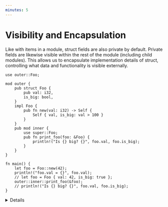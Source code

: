 ```yaml
---
minutes: 5
---
```


# Visibility and Encapsulation

Like with items in a module, struct fields are also private by default. Private
fields are likewise visible within the rest of the module (including child
modules). This allows us to encapsulate implementation details of struct,
controlling what data and functionality is visible externally.

```rust,editable
use outer::Foo;

mod outer {
    pub struct Foo {
        pub val: i32,
        is_big: bool,
    }
    impl Foo {
        pub fn new(val: i32) -> Self {
            Self { val, is_big: val > 100 }
        }
    }
    pub mod inner {
        use super::Foo;
        pub fn print_foo(foo: &Foo) {
            println!("Is {} big? {}", foo.val, foo.is_big);
        }
    }
}

fn main() {
    let foo = Foo::new(42);
    println!("foo.val = {}", foo.val);
    // let foo = Foo { val: 42, is_big: true };
    outer::inner::print_foo(&foo);
    // println!("Is {} big? {}", foo.val, foo.is_big);
}
```

<details>

- This slide demonstrates how privacy in structs is module-based. Students
  coming from object oriented languages may be used to types being the
  encapsulation boundary, so this demonstrates how Rust behaves differently
  while showing how we can still achieve encapsulation.

- Note how the `is_big` field is fully controlled by `Foo`, allowing `Foo` to
  control how it's initialized and enforce any invariants it needs to (e.g. that
  `is_big` is only `true` if `val > 100`).

- Point out how helper functions can be defined in the same module (including
  child modules) in order to get access to the type's private fields/methods.

- The first commented out line demonstrates that you cannot initialize a struct
  with private fields. The second one demonstrates that you also can't directly
  access private fields.

- Enums do not support privacy: Variants and data within those variants is
  always public.

## More to Explore

- If students want more information about privacy (or lack thereof) in enums,
  you can bring up `#[doc_hidden]` and `#[non_exhaustive]` and show how they're
  used to limit what can be done with an enum.

- Module privacy still applies when there are `impl` blocks in other modules
  [(example in the playground)][1].

</details>

[1]: https://play.rust-lang.org/?version=stable&mode=debug&edition=2021&gist=3e61f43c88de12bcdf69c1d6df9ab3da